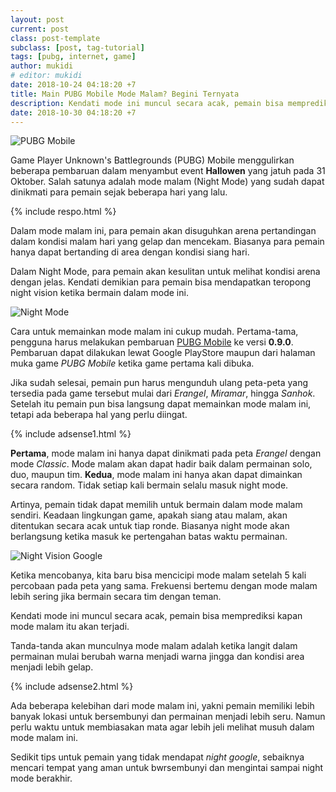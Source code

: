 ```yaml
---
layout: post
current: post
class: post-template
subclass: [post, tag-tutorial]
tags: [pubg, internet, game]
author: mukidi
# editor: mukidi
date: 2018-10-24 04:18:20 +7
title: Main PUBG Mobile Mode Malam? Begini Ternyata
description: Kendati mode ini muncul secara acak, pemain bisa memprediksi kapan mode malam itu akan terjadi.
date: 2018-10-30 04:18:20 +7
---
```


![PUBG Mobile](https://asset.kompas.com/crop/30x50:705x449/640x340/data/photo/2018/06/20/3520580516.jpg)

Game Player Unknown's Battlegrounds (PUBG) Mobile menggulirkan beberapa pembaruan dalam menyambut event **Hallowen** yang jatuh pada 31 Oktober. Salah satunya adalah mode malam (Night Mode) yang sudah dapat dinikmati para pemain sejak beberapa hari yang lalu.

{% include respo.html %}

Dalam mode malam ini, para pemain akan disuguhkan arena pertandingan dalam kondisi malam hari yang gelap dan mencekam. Biasanya para pemain hanya dapat bertanding di area dengan kondisi siang hari.

Dalam Night Mode, para pemain akan kesulitan untuk melihat kondisi arena dengan jelas. Kendati demikian para pemain bisa mendapatkan teropong night vision ketika bermain dalam mode ini.

![Night Mode](https://asset.kompas.com/crop/0x0:1000x667/750x420/data/photo/2018/10/30/1374846775.jpg)

Cara untuk memainkan mode malam ini cukup mudah. Pertama-tama, pengguna harus melakukan pembaruan [PUBG Mobile](https://www.paciran.com/lokasi-rahasia-looting-item-langka-pubg-mobile) ke versi **0.9.0**. Pembaruan dapat dilakukan lewat Google PlayStore maupun dari halaman muka game _PUBG Mobile_ ketika game pertama kali dibuka.

Jika sudah selesai, pemain pun harus mengunduh ulang peta-peta yang tersedia pada game tersebut mulai dari _Erangel_, _Miramar_, hingga _Sanhok_. Setelah itu pemain pun bisa langsung dapat memainkan mode malam ini, tetapi ada beberapa hal yang perlu diingat.

{% include adsense1.html %}

**Pertama**, mode malam ini hanya dapat dinikmati pada peta _Erangel_ dengan mode _Classic_. Mode malam akan dapat hadir baik dalam permainan solo, duo, maupun tim. **Kedua**, mode malam ini hanya akan dapat dimainkan secara random. Tidak setiap kali bermain selalu masuk night mode.

Artinya, pemain tidak dapat memilih untuk bermain dalam mode malam sendiri. Keadaan lingkungan game, apakah siang atau malam, akan ditentukan secara acak untuk tiap ronde. Biasanya night mode akan berlangsung ketika masuk ke pertengahan batas waktu permainan.

![Night Vision Google](https://asset.kompas.com/crop/0x0:1000x667/750x420/data/photo/2018/10/30/3997243189.jpg)

Ketika mencobanya, kita baru bisa mencicipi mode malam setelah 5 kali percobaan pada peta yang sama. Frekuensi bertemu dengan mode malam lebih sering jika bermain secara tim dengan teman.

Kendati mode ini muncul secara acak, pemain bisa memprediksi kapan mode malam itu akan terjadi.

Tanda-tanda akan munculnya mode malam adalah ketika langit dalam permainan mulai berubah warna menjadi warna jingga dan kondisi area menjadi lebih gelap.

{% include adsense2.html %}

Ada beberapa kelebihan dari mode malam ini, yakni pemain memiliki lebih banyak lokasi untuk bersembunyi dan permainan menjadi lebih seru. Namun perlu waktu untuk membiasakan mata agar lebih jeli melihat musuh dalam mode malam ini.

Sedikit tips untuk pemain yang tidak mendapat _night google_, sebaiknya mencari tempat yang aman untuk bwrsembunyi dan mengintai sampai night mode berakhir.
